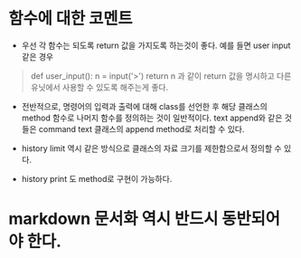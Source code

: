 # 함수에 대한 코멘트
- 우선 각 함수는 되도록 return 값을 가지도록 하는것이 좋다. 예를 들면 user input 같은 경우
> def user_input():
>	n = input('>')
>	return n
과 같이 return 값을 명시하고 다른 유닛에서 사용할 수 있도록 해주는게 좋다.

- 전반적으로, 명령어의 입력과 출력에 대해 class를 선언한 후 해당 클래스의 method 함수로 나머지 함수를 정의하는 것이 일반적이다. text append와 같은 것들은 command text 클래스의 append method로 처리할 수 있다.

- history limit 역시 같은 방식으로 클래스의 자료 크기를 제한함으로서 정의할 수 있다.

- history print 도 method로 구현이 가능하다.

# markdown 문서화 역시 반드시 동반되어야 한다.
